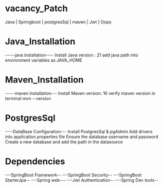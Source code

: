 # vacancy_Patch
Java | Springboot | postgresSql | maven | Jwt | Oops

# Java_Installation
-----java installation----
Install Java version : 21
add java path into environment variables as JAVA_HOME

# Maven_Installation
-----maven Installation---
Install Maven version: 16
verify maven version in terminal mvn --version

# PostgresSql
----DataBase Configuration---
Install PostgresSql & pgAdmin
Add drivers into application.properties file
Ensure the database username and password
Create a new database and add the path in the datasource

# Dependencies
---SpringBoot Framework--
---SpringBoot Security--
---SpringBoot StarterJpa--
---Spring web---
---Jwt Authentication--
---Spring Dev tools--
